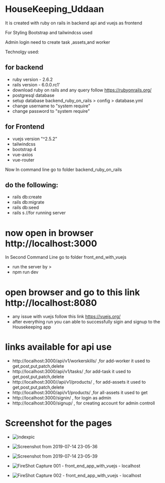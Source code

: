 # HouseKeeping_Uddaan
It is created with ruby on rails in backend api and vuejs as frontend

For Styling Bootstrap and tailwindcss used

Admin login need to create task ,assets,and worker

Technolgy used:

## for backend

* ruby version - 2.6.2
* rails version - 6.0.0.rc1'
* download ruby on rails and any query follow https://rubyonrails.org/
* postgresql database
* setup database backend_ruby_on_rails > config > database.yml
* change username to "system require"
* change password to "system require"

## for Frontend
* vuejs version "^2.5.2"
* tailwindcss
* bootstrap 4
* vue-axios
* vue-router

Now
In command line go to folder backend_ruby_on_rails
## do the following:
* rails db:create
* rails db:migrate
* rails db:seed
* rails s //for running server
# now open in browser http://localhost:3000

In Second Command Line go to folder front_end_with_vuejs
* run the server by >
* npm run dev
# open browser and go to this link http://localhost:8080
* any issue with vuejs follow this link https://vuejs.org/
* after everything run you can able to successfully sigin and signup to the Housekeeping app

# links available for api use
* http://localhost:3000/api/v1/workerskills/  ,for add-worker it used to get,post,put,patch,delete
* http://localhost:3000/api/v1/tasks/ ,for add-task it used to get,post,put,patch,delete
* http://localhost:3000//api/v1/products/ , for add-assets it used to get,post,put,patch,delete
* http://localhost:3000/api/v1/products/  ,for all-assets it used to get
* http://localhost:3000/signin/ , for login as admin
* http://localhost:3000/signup/ , for creating account for admin controll 

# Screenshot for the pages
* ![indexpic](https://user-images.githubusercontent.com/31169310/61187605-1f78f400-a691-11e9-833d-677fa32990e0.jpg)


* ![Screenshot from 2019-07-14 23-05-36](https://user-images.githubusercontent.com/31169310/61187189-51d42280-a68c-11e9-91b5-739e46d57b07.png)

* ![Screenshot from 2019-07-14 23-05-39](https://user-images.githubusercontent.com/31169310/61187190-53054f80-a68c-11e9-8c8a-c4c0c663cc00.png)


* ![FireShot Capture 001 - front_end_app_with_vuejs - localhost](https://user-images.githubusercontent.com/31169310/61187175-1df8fd00-a68c-11e9-9410-05b9ed7a952a.png)

* ![FireShot Capture 002 - front_end_app_with_vuejs - localhost](https://user-images.githubusercontent.com/31169310/61187176-1fc2c080-a68c-11e9-9a01-0bdb0fdfc5ab.png)
